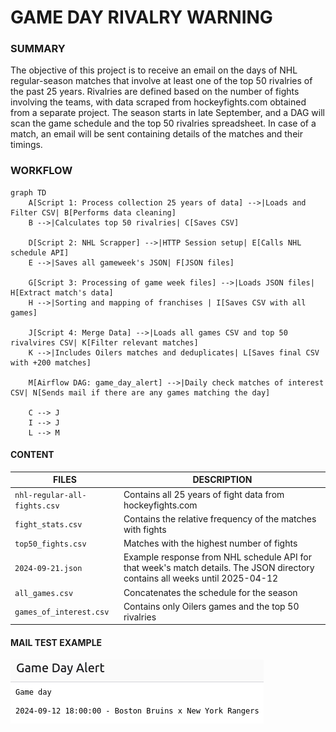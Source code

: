 # GAME DAY RIVALRY WARNING

### SUMMARY
The objective of this project is to receive an email on the days of NHL regular-season matches that involve at least one of the top 50 rivalries of the past 25 years. Rivalries are defined based on the number of fights involving the teams, with data scraped from hockeyfights.com obtained from a separate project. The season starts in late September, and a DAG will scan the game schedule and the top 50 rivalries spreadsheet. In case of a match, an email will be sent containing details of the matches and their timings.

### WORKFLOW

```mermaid
graph TD
    A[Script 1: Process collection 25 years of data] -->|Loads and Filter CSV| B[Performs data cleaning]
    B -->|Calculates top 50 rivalries| C[Saves CSV]

    D[Script 2: NHL Scrapper] -->|HTTP Session setup| E[Calls NHL schedule API]
    E -->|Saves all gameweek's JSON| F[JSON files]

    G[Script 3: Processing of game week files] -->|Loads JSON files| H[Extract match's data]
    H -->|Sorting and mapping of franchises | I[Saves CSV with all games]

    J[Script 4: Merge Data] -->|Loads all games CSV and top 50 rivalvires CSV| K[Filter relevant matches]
    K -->|Includes Oilers matches and deduplicates| L[Saves final CSV with +200 matches]

    M[Airflow DAG: game_day_alert] -->|Daily check matches of interest CSV| N[Sends mail if there are any games matching the day]

    C --> J
    I --> J
    L --> M
```
#### CONTENT
| FILES                  | DESCRIPTION                                                                                             |
|------------------------|---------------------------------------------------------------------------------------------------------|
| `nhl-regular-all-fights.csv` | Contains all 25 years of fight data from hockeyfights.com                                          |
| `fight_stats.csv`           | Contains the relative frequency of the matches with fights                                          |
| `top50_fights.csv`          | Matches with the highest number of fights                                                           |
| `2024-09-21.json`           | Example response from NHL schedule API for that week's match details. The JSON directory contains all weeks until 2025-04-12 |
| `all_games.csv`             | Concatenates the schedule for the season                                                           |
| `games_of_interest.csv`     | Contains only Oilers games and the top 50 rivalries                                                |

#### MAIL TEST EXAMPLE

![alt text](../pics/image_copy.png)


